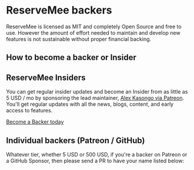 # ReserveMee backers

ReserveMee is licensed as MIT and completely Open Source and free to use. However
the amount of effort needed to maintain and develop new features is not
sustainable without proper financial backing.

## How to become a backer or Insider

## ReserveMee Insiders

You can get regular insider updates and become an Insider from as little as 5
USD / mo by sponsoring the lead maintainer,
[Alex Kasongo via Patreon](https://www.patreon.com/alexkasongo). You'll get
regular updates with all the news, blogs, content, and early access to features.

[Become a Backer today](https://www.patreon.com/alexkasongo)

## Individual backers (Patreon / GitHub)

Whatever tier, whether 5 USD or 500 USD, if you're a backer on Patreon or a
GitHub Sponsor, then please send a PR to have your name listed below:

